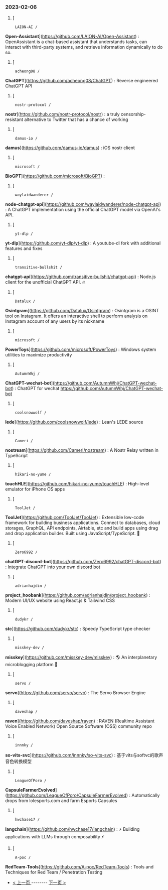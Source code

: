 ### 2023-02-06 
1. [
    

        LAION-AI /
**Open-Assistant**](https://github.com/LAION-AI/Open-Assistant) : OpenAssistant is a chat-based assistant that understands tasks, can interact with third-party systems, and retrieve information dynamically to do so.
1. [
    

        acheong08 /
**ChatGPT**](https://github.com/acheong08/ChatGPT) : Reverse engineered ChatGPT API
1. [
    

        nostr-protocol /
**nostr**](https://github.com/nostr-protocol/nostr) : a truly censorship-resistant alternative to Twitter that has a chance of working
1. [
    

        damus-io /
**damus**](https://github.com/damus-io/damus) : iOS nostr client
1. [
    

        microsoft /
**BioGPT**](https://github.com/microsoft/BioGPT) : 
1. [
    

        waylaidwanderer /
**node-chatgpt-api**](https://github.com/waylaidwanderer/node-chatgpt-api) : A ChatGPT implementation using the official ChatGPT model via OpenAI's API.
1. [
    

        yt-dlp /
**yt-dlp**](https://github.com/yt-dlp/yt-dlp) : A youtube-dl fork with additional features and fixes
1. [
    

        transitive-bullshit /
**chatgpt-api**](https://github.com/transitive-bullshit/chatgpt-api) : Node.js client for the unofficial ChatGPT API. 🔥
1. [
    

        Datalux /
**Osintgram**](https://github.com/Datalux/Osintgram) : Osintgram is a OSINT tool on Instagram. It offers an interactive shell to perform analysis on Instagram account of any users by its nickname
1. [
    

        microsoft /
**PowerToys**](https://github.com/microsoft/PowerToys) : Windows system utilities to maximize productivity
1. [
    

        AutumnWhj /
**ChatGPT-wechat-bot**](https://github.com/AutumnWhj/ChatGPT-wechat-bot) : ChatGPT for wechat https://github.com/AutumnWhj/ChatGPT-wechat-bot
1. [
    

        coolsnowwolf /
**lede**](https://github.com/coolsnowwolf/lede) : Lean's LEDE source
1. [
    

        Cameri /
**nostream**](https://github.com/Cameri/nostream) : A Nostr Relay written in TypeScript
1. [
    

        hikari-no-yume /
**touchHLE**](https://github.com/hikari-no-yume/touchHLE) : High-level emulator for iPhone OS apps
1. [
    

        ToolJet /
**ToolJet**](https://github.com/ToolJet/ToolJet) : Extensible low-code framework for building business applications. Connect to databases, cloud storages, GraphQL, API endpoints, Airtable, etc and build apps using drag and drop application builder. Built using JavaScript/TypeScript. 🚀
1. [
    

        Zero6992 /
**chatGPT-discord-bot**](https://github.com/Zero6992/chatGPT-discord-bot) : Integrate ChatGPT into your own discord bot
1. [
    

        adrianhajdin /
**project_hoobank**](https://github.com/adrianhajdin/project_hoobank) : Modern UI/UX website using React.js & Tailwind CSS
1. [
    

        dudykr /
**stc**](https://github.com/dudykr/stc) : Speedy TypeScript type checker
1. [
    

        misskey-dev /
**misskey**](https://github.com/misskey-dev/misskey) : 🌎 An interplanetary microblogging platform 🚀
1. [
    

        servo /
**servo**](https://github.com/servo/servo) : The Servo Browser Engine
1. [
    

        daveshap /
**raven**](https://github.com/daveshap/raven) : RAVEN (Realtime Assistant Voice Enabled Network) Open Source Software (OSS) community repo
1. [
    

        innnky /
**so-vits-svc**](https://github.com/innnky/so-vits-svc) : 基于vits与softvc的歌声音色转换模型
1. [
    

        LeagueOfPoro /
**CapsuleFarmerEvolved**](https://github.com/LeagueOfPoro/CapsuleFarmerEvolved) : Automatically drops from lolesports.com and farm Esports Capsules
1. [
    

        hwchase17 /
**langchain**](https://github.com/hwchase17/langchain) : ⚡ Building applications with LLMs through composability ⚡
1. [
    

        A-poc /
**RedTeam-Tools**](https://github.com/A-poc/RedTeam-Tools) : Tools and Techniques for Red Team / Penetration Testing 

- [ < 上一页 ](https://github.com/able8/github-trending-daily-record/blob/master/2023-02-05.md) -------- [ 下一页 > ](https://github.com/able8/github-trending-daily-record/blob/master/2023-02-07.md)